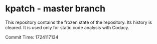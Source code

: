 # kpatch - master branch

This repository contains the frozen state of the repository.
Its history is cleared. It is used only for static code
analysis with Codacy.

Commit Time: 1724117134
